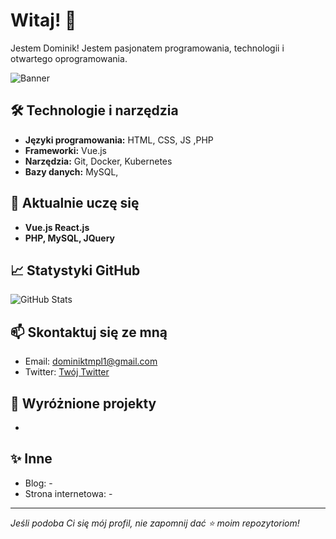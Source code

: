 # Witaj! 👋

Jestem Dominik! Jestem pasjonatem programowania, technologii i otwartego oprogramowania. 

![Banner](https://images.unsplash.com/photo-1557683316-973673baf926?crop=entropy&cs=tinysrgb&fit=max&fm=jpg&ixid=MnwzNjUyOXwwfDF8c2VhcmNofDEwfHxtb2Rlcm58ZW58MHx8fHwxNjEzNzI3ODAy&ixlib=rb-1.2.1&q=80&w=1080)

## 🛠 Technologie i narzędzia
- **Języki programowania:** HTML, CSS, JS ,PHP
- **Frameworki:** Vue.js
- **Narzędzia:** Git, Docker, Kubernetes
- **Bazy danych:** MySQL, 

## 🌱 Aktualnie uczę się
- **Vue.js React.js**
- **PHP, MySQL, JQuery**

## 📈 Statystyki GitHub
![GitHub Stats](https://github-readme-stats.vercel.app/api?username=reinosu4&show_icons=true&theme=radical)

## 📫 Skontaktuj się ze mną
- Email: dominiktmpl1@gmail.com
- Twitter: [Twój Twitter](https://x.com/uwu_rein)

## 🧩 Wyróżnione projekty
-

## ✨ Inne
- Blog: -
- Strona internetowa: -

---

*Jeśli podoba Ci się mój profil, nie zapomnij dać ⭐ moim repozytoriom!*



